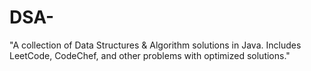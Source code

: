 # DSA-
"A collection of Data Structures &amp; Algorithm solutions in Java. Includes LeetCode, CodeChef, and other problems with optimized solutions."
